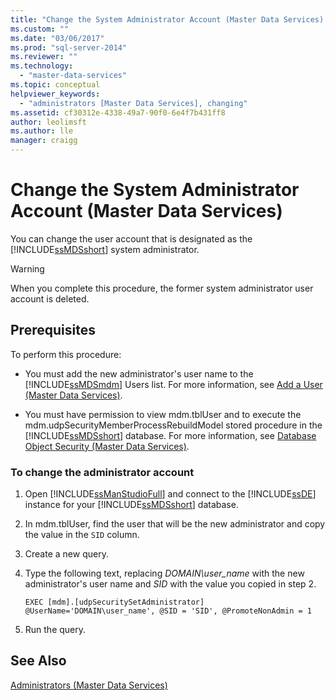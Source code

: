 ```yaml
---
title: "Change the System Administrator Account (Master Data Services) | Microsoft Docs"
ms.custom: ""
ms.date: "03/06/2017"
ms.prod: "sql-server-2014"
ms.reviewer: ""
ms.technology: 
  - "master-data-services"
ms.topic: conceptual
helpviewer_keywords: 
  - "administrators [Master Data Services], changing"
ms.assetid: cf30312e-4338-49a7-90f0-6e4f7b431ff8
author: leolimsft
ms.author: lle
manager: craigg
---
```

# Change the System Administrator Account (Master Data Services)
  You can change the user account that is designated as the [!INCLUDE[ssMDSshort](../includes/ssmdsshort-md.md)] system administrator.  
  
> [!WARNING]  
>  When you complete this procedure, the former system administrator user account is deleted.  
  
## Prerequisites  
 To perform this procedure:  
  
-   You must add the new administrator's user name to the [!INCLUDE[ssMDSmdm](../includes/ssmdsmdm-md.md)] Users list. For more information, see [Add a User &#40;Master Data Services&#41;](add-a-user-master-data-services.md).  
  
-   You must have permission to view mdm.tblUser and to execute the mdm.udpSecurityMemberProcessRebuildModel stored procedure in the [!INCLUDE[ssMDSshort](../includes/ssmdsshort-md.md)] database. For more information, see [Database Object Security &#40;Master Data Services&#41;](../../2014/master-data-services/database-object-security-master-data-services.md).  
  
### To change the administrator account  
  
1.  Open [!INCLUDE[ssManStudioFull](../includes/ssmanstudiofull-md.md)] and connect to the [!INCLUDE[ssDE](../includes/ssde-md.md)] instance for your [!INCLUDE[ssMDSshort](../includes/ssmdsshort-md.md)] database.  
  
2.  In mdm.tblUser, find the user that will be the new administrator and copy the value in the `SID` column.  
  
3.  Create a new query.  
  
4.  Type the following text, replacing *DOMAIN\user_name* with the new administrator's user name and *SID* with the value you copied in step 2.  
  
    ```  
    EXEC [mdm].[udpSecuritySetAdministrator] @UserName='DOMAIN\user_name', @SID = 'SID', @PromoteNonAdmin = 1  
    ```  
  
5.  Run the query.  
  
## See Also  
 [Administrators &#40;Master Data Services&#41;](../../2014/master-data-services/administrators-master-data-services.md)  
  
  
